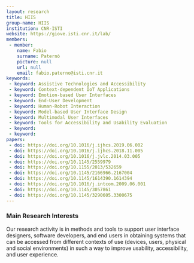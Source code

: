 ```yaml
---
layout: research
title: HIIS
group-name: HIIS
institution: CNR-ISTI
website: https://giove.isti.cnr.it/lab/
members: 
 - member: 
    name: Fabio
    surname: Paternò
    picture: null
    url: null
    email: fabio.paterno@isti.cnr.it
keywords: 
 - keyword: Assistive Technologies and Accessibility
 - keyword: Context-dependent IoT Applications
 - keyword: Emotion-based User Interfaces
 - keyword: End-User Development
 - keyword: Human-Robot Interaction
 - keyword: Model-based User Interface Design
 - keyword: Multimodal User Interfaces
 - keyword: Tools for Accessibility and Usability Evaluation
 - keyword: 
 - keyword: 
papers: 
 - doi: https://doi.org/10.1016/j.ijhcs.2019.06.002
 - doi: https://doi.org/10.1016/j.ijhcs.2018.11.005
 - doi: https://doi.org/10.1016/j.jvlc.2014.03.005
 - doi: https://doi.org/10.1145/2559979
 - doi: https://doi.org/10.1155/2013/532659
 - doi: https://doi.org/10.1145/2166966.2167004
 - doi: https://doi.org/10.1145/1614390.1614394
 - doi: https://doi.org/10.1016/j.intcom.2009.06.001
 - doi: https://doi.org/10.1145/3057861
 - doi: https://doi.org/10.1145/3290605.3300675
---
```



### Main Research Interests
Our research activity is in methods and tools to support user interface designers, software developers, and end users in obtaining systems that can be accessed from different contexts of use (devices, users, physical and social environments) in such a way to improve usability, accessibility, and user experience.